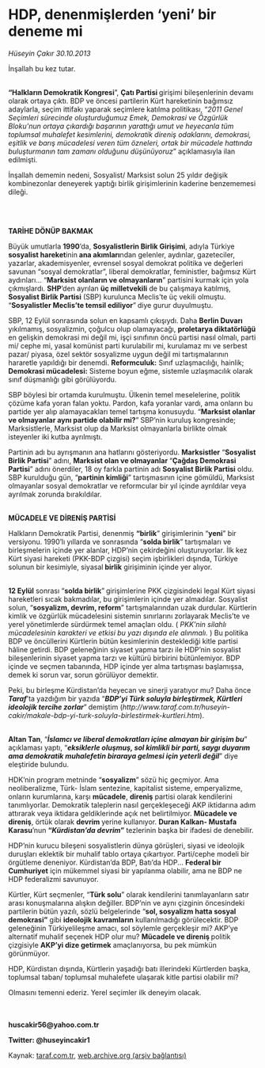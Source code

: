 # HDP, denenmişlerden ‘yeni’ bir deneme mi

*Hüseyin Çakır 30.10.2013*

<div class="yazi"><p>İnşallah bu kez tutar. </p>
<p><b><br/>“Halkların Demokratik Kongresi</b>”, <b>Çatı Partisi </b>girişimi bileşenlerinin devamı olarak ortaya çıktı. BDP ve öncesi partilerin Kürt hareketinin bağımsız adaylarla, seçim ittifakı yaparak seçimlere katılma politikası, “<i>2011 Genel Seçimleri sürecinde oluşturduğumuz Emek, Demokrasi ve Özgürlük Bloku'nun ortaya çıkardığı başarının yarattığı umut ve heyecanla tüm toplumsal muhalefet kesimlerini, demokratik direniş odaklarını, demokrasi, eşitlik ve barış mücadelesi veren tüm özneleri, ortak bir mücadele hattında buluşturmanın tam zamanı olduğunu düşünüyoruz</i>” açıklamasıyla ilan edilmişti.</p>
<p>İnşallah dememin nedeni, Sosyalist/ Marksist solun 25 yıldır değişik kombinezonlar deneyerek yaptığı birlik girişimlerinin kaderine benzememesi dileği. </p>
<p><b> </b></p>
<p><b><br/>TARİHE DÖNÜP BAKMAK</b></p>
<p>Büyük umutlarla <b>1990</b>’da, <b>Sosyalistlerin Birlik Girişimi</b>, adıyla Türkiye <b>sosyalist hareket</b>inin<b> ana akımları</b>ndan gelenler, aydınlar, gazeteciler, yazarlar, akademisyenler, evrensel sosyal demokrat politika ve değerleri savunan “sosyal demokratlar”, liberal demokratlar, feministler, bağımsız Kürt aydınları... “<b>Marksist olanların ve olmayanların</b>” partisini kurmak için yola çıkmışlardı. <b>SHP</b>’den ayrılan <b>üç milletvekili</b> de bu çalışmaya katılmış, <b>Sosyalist Birlik Partisi</b> (SBP) kurulunca Meclis’te üç vekili olmuştu. “<b>Sosyalistler Meclis’te temsil ediliyor</b>”<b> </b>diye gurur duyulmuştu. </p>
<p>SBP, 12 Eylül sonrasında solun en kapsamlı çıkışıydı. Daha <b>Berlin Duvarı</b> yıkılmamış, sosyalizmin, çoğulcu olup olamayacağı, <b>proletarya diktatörlüğü</b> en gelişkin demokrasi mi değil mi, işçi sınıfının öncü partisi nasıl olmalı, parti mi/ cephe mi, yasal komünist parti kurulabilir mi, kurulamaz mı ve serbest pazar/ piyasa, özel sektör sosyalizme uygun değil mi tartışmalarının hararetle yapıldığı bir denemdi. <b>Reformculuk:</b> Sınıf uzlaşmacılığı, hainlik; <b>Demokrasi mücadelesi:</b> Sisteme boyun eğme, sistemle uzlaşmacılık olarak sınıf düşmanlığı gibi görülüyordu. </p>
<p>SBP böylesi bir ortamda kurulmuştu. Ülkenin temel meselelerine, politik çözüme kafa yoran falan yoktu. Pardon, kafa yoranlar vardı, ama onların bu partide yer alıp alamayacakları temel tartışma konusuydu. “<b>Marksist olanlar ve olmayanlar aynı partide olabilir mi?</b>”<b> </b>SBP’nin kuruluş kongresinde; Marksistlerle, Marksist olup da Marksist olmayanlarla birlikte olmak isteyenler iki kutba ayrılmıştı. </p>
<p>Partinin adı bu ayrışmanın ana hatlarını gösteriyordu. <b>Marksistler</b> “<b>Sosyalist Birlik Partisi</b>” adını, <b>Marksist olan ve olmayanlar </b>“<b>Çağdaş Demokrasi Partisi</b>” adını önerdiler, 18 oy farkla partinin adı <b>Sosyalist Birlik Partisi</b> oldu. SBP kurulduğu gün, “<b>partinin kimliği</b>” tartışmasının içine gömüldü, Marksist olmayanlar  sosyal demokratlar ve reformcular  bir yıl içinde ayrıldılar veya ayrılmak zorunda bırakıldılar. </p>
<p><b><br/>MÜCADELE VE DİRENİŞ PARTİSİ</b></p>
<p>Halkların Demokratik Partisi, denenmiş <b>“birlik</b>” girişimlerinin “<b>yeni</b>” bir versiyonu. 1990’lı yıllarda ve sonrasında “<b>solda birlik</b>” tartışmaları ve birleşmelerin içinde yer alanlar, HDP’nin çekirdeğini oluşturuyorlar. İlk kez Kürt siyasi hareketi (PKK-BDP çizgisi) seçim işbirlikleri dışında, Türkiye solunun bir kesimiyle, siyasal<b> birlik</b> girişiminin içinde yer alıyor.</p>
<p><b><br/>12 Eylül</b> sonrası “<b>solda birlik</b>”<b> </b>girişimlerine PKK çizgisindeki legal Kürt siyasi hareketleri sıcak bakmadılar, bu girişimlerin içinde yer almadılar. Sosyalist solun, “<b>sosyalizm, devrim, reform</b>” tartışmalarından uzak durdular. Kürtlerin kimlik ve özgürlük mücadelesini sistemin sınırlarını zorlayarak Meclis’te ve yerel yönetimlerde sürdürmek temel amaçları oldu. (<i> PKK’nin silahlı mücadelesinin karakteri ve etkisi bu yazı dışında ele alınmalı. </i>)<i> </i>Bu politika BDP ve öncüllerini Kürtlerin bütün kesimlerinin desteklediği kitle partisi hâline getirdi. BDP geleneğinin siyaset yapma tarzı ile HDP’nin sosyalist bileşenlerinin siyaset yapma tarzı ve kültürü birbirini bütünlemiyor. BDP içinde ve seçmen tabanında, HDP içinde yer alma tartışması başlamışsa, demek ki sorun var, sorun görülüyor demektir. </p>
<p>Peki, bu birleşme Kürdistan’da heyecan ve sinerji yaratıyor mu? Daha önce <b><i>Taraf</i></b>’ta yazdığım bir yazıda “<b><i>BDP’yi Türk soluyla birleştirmek, Kürtleri ideolojik tercihe zorlar</i></b>”<b> </b>demiştim (<i>http://www.taraf.com.tr/huseyin-cakir/makale-bdp-yi-turk-soluyla-birlestirmek-kurtleri.htm</i>).</p>
<p><b><br/>Altan Tan</b>, “<b><i>İslamcı ve liberal demokratları içine almayan bir girişim bu</i></b>” açıklaması yaptı, “<b><i>eksiklerle oluşmuş, sol kimlikli bir parti, saygı duyarım ama demokratik muhalefetin biraraya gelmesi için yeterli değil</i></b>” diye eleştiride bulundu.</p>
<p>HDK’nin program metninde “<b>sosyalizm</b>” sözü hiç geçmiyor. Ama neoliberalizme, Türk- İslam sentezine, kapitalist sisteme, emperyalizme, onların kurumlarına, karşı <b>mücadele</b>, <b>direniş</b> partisi olarak kendilerini tanımlıyorlar. Demokratik taleplerin nasıl gerçekleşeceği  AKP iktidarına adım attırarak veya iktidara geldiklerinde  açık net belirtilmiyor. <b>Mücadele ve direniş</b>, örtük olarak <b>devrim </b>yerine kullanıyor. <b>Duran Kalkan- Mustafa Karasu</b>’nun <b>“<i>Kürdistan’da devrim</i>”</b> tezlerinin başka bir ifadesi de denebilir. </p>
<p>HDP’nin kurucu bileşeni sosyalistlerin dünya görüşleri, siyasi ve ideolojik duruşları eklektik bir muhalif tablo ortaya çıkartıyor. Parti/cephe modeli bir örgütleme deneniyor. Kürdistan’da BDP, Batı’da HDP... <b>Federal bir Cumhuriyet</b> için mükemmel siyasi bir yapılanma olabilir, ama ne BDP ne HDP federalizmi savunuyor.</p>
<p>Kürtler, Kürt seçmenler, “<b>Türk solu</b>” olarak kendilerini tanımlayanların satır arası konuşmalarına alışkın değiller. BDP’nin ve aynı çizginin öncesindeki partilerin bütün yazılı, sözlü belgelerinde “<b>sol, sosyalizm hatta sosyal demokrasi”</b> gibi <b>ideolojik kavramların</b> kullanılmadığı görülecektir. BDP geleneğinin Türkiyelileşme amacı, sol söylemle gerçekleşir mi? AKP’ye alternatif muhalif seçenek HDP olur mu? <b>Mücadele ve direniş </b>politik çizgisiyle <b>AKP’yi dize getirmek</b> amaçlanıyorsa, bu pek mümkün görünmüyor.</p>
<p>HDP, Kürdistan dışında, Kürtlerin yaşadığı batı illerindeki Kürtlerden başka, toplumsal taban/ toplumsal muhalefete ulaşarak kitle partisi olabilir mi? </p>
<p>Olmasını temenni ederiz. Yerel seçimler ilk deneyim olacak.</p>
<p><b><br/><br/>huscakir56@yahoo.com.tr</b></p>
<p><b>Twitter: @huseyincakir1</b></p>
</div>

Kaynak: [taraf.com.tr](http://www.taraf.com.tr:80/huseyin-cakir/makale-hdp-denenmislerden-yeni-bir-deneme-mi.htm), [web.archive.org (arşiv bağlantısı)](http://web.archive.org/web/20131031152421/http://www.taraf.com.tr:80/huseyin-cakir/makale-hdp-denenmislerden-yeni-bir-deneme-mi.htm)

